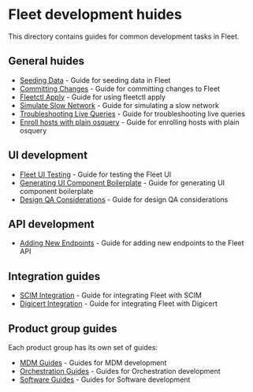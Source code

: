 # Fleet development huides

This directory contains guides for common development tasks in Fleet.

## General huides

- [Seeding Data](seeding-data.md) - Guide for seeding data in Fleet
- [Committing Changes](committing-changes.md) - Guide for committing changes to Fleet
- [Fleetctl Apply](cli/fleetctl-apply.md) - Guide for using fleetctl apply
- [Simulate Slow Network](simulate-slow-network.md) - Guide for simulating a slow network
- [Troubleshooting Live Queries](troubleshooting-live-queries.md) - Guide for troubleshooting live queries
- [Enroll hosts with plain osquery](enroll-hosts-with-plain-osquery.md) - Guide for enrolling hosts with plain osquery

## UI development

- [Fleet UI Testing](ui/fleet-ui-testing.md) - Guide for testing the Fleet UI
- [Generating UI Component Boilerplate](ui/generating-ui-component-boilerplate.md) - Guide for generating UI component boilerplate
- [Design QA Considerations](ui/design-qa-considerations.md) - Guide for design QA considerations

## API development

- [Adding New Endpoints](api/adding-new-endpoints.md) - Guide for adding new endpoints to the Fleet API

## Integration guides

- [SCIM Integration](integrations/scim-integration.md) - Guide for integrating Fleet with SCIM
- [Digicert Integration](integrations/digicert-integration.md) - Guide for integrating Fleet with Digicert

## Product group guides

Each product group has its own set of guides:

- [MDM Guides](mdm/README.md) - Guides for MDM development
- [Orchestration Guides](orchestration/README.md) - Guides for Orchestration development
- [Software Guides](software/README.md) - Guides for Software development